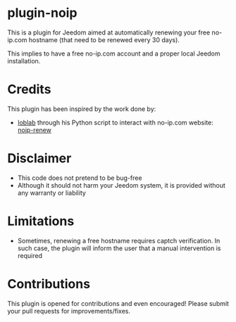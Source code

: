 # plugin-noip
This is a plugin for Jeedom aimed at automatically renewing your free no-ip.com hostname (that need to be renewed every 30 days). 

This implies to have a free no-ip.com account and a proper local Jeedom installation.

# Credits
This plugin has been inspired by the work done by:
- [loblab](https://github.com/loblab) through his Python script to interact with no-ip.com website: [noip-renew](https://github.com/loblab/noip-renew)

# Disclaimer
- This code does not pretend to be bug-free
- Although it should not harm your Jeedom system, it is provided without any warranty or liability

# Limitations
- Sometimes, renewing a free hostname requires captch verification. In such case, the plugin will inform the user that a manual intervention is required

# Contributions
This plugin is opened for contributions and even encouraged! Please submit your pull requests for improvements/fixes.
